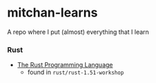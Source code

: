 # mitchan-learns

A repo where I put (almost) everything that I learn

### Rust

- [The Rust Programming Language](https://frontendmasters.com/courses/rust/)
  - found in `rust/rust-1.51-workshop`
